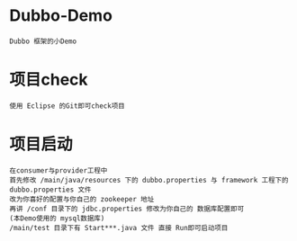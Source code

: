 # Dubbo-Demo
	Dubbo 框架的小Demo
# 项目check
	使用 Eclipse 的Git即可check项目
# 项目启动
	在consumer与provider工程中
	首先修改 /main/java/resources 下的 dubbo.properties 与 framework 工程下的 dubbo.properties 文件
	改为你喜好的配置与你自己的 zookeeper 地址
	再讲 /conf 目录下的 jdbc.properties 修改为你自己的 数据库配置即可
	(本Demo使用的 mysql数据库)
	/main/test 目录下有 Start***.java 文件 直接 Run即可启动项目
